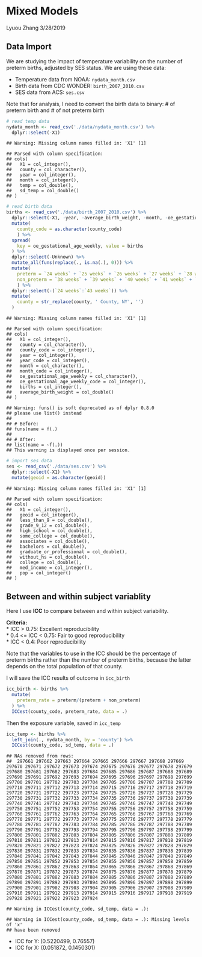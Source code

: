Mixed Models
================
Lyuou Zhang
3/28/2019

## Data Import

We are studying the impact of temperature variability on the number of
preterm births, adjusted by SES status. We are using these data:

  - Temperature data from NOAA: `nydata_month.csv`  
  - Birth data from CDC WONDER: `birth_2007_2010.csv`  
  - SES data from ACS: `ses.csv`

Note that for analysis, I need to convert the birth data to binary: \#
of preterm birth and \# of not preterm birth

``` r
# read temp data
nydata_month <- read_csv('./data/nydata_month.csv') %>% 
  dplyr::select(-X1)
```

    ## Warning: Missing column names filled in: 'X1' [1]

    ## Parsed with column specification:
    ## cols(
    ##   X1 = col_integer(),
    ##   county = col_character(),
    ##   year = col_integer(),
    ##   month = col_integer(),
    ##   temp = col_double(),
    ##   sd_temp = col_double()
    ## )

``` r
# read birth data
births <- read_csv('./data/birth_2007_2010.csv') %>% 
  dplyr::select(-X1, -year, -average_birth_weight, -month, -oe_gestational_age_weekly_code) %>% 
  mutate(
    county_code = as.character(county_code)
    ) %>% 
  spread(
    key = oe_gestational_age_weekly, value = births
  ) %>% 
  dplyr::select(-Unknown) %>% 
  mutate_all(funs(replace(., is.na(.), 0))) %>% 
  mutate(
    preterm = `24 weeks` + `25 weeks` + `26 weeks` + `27 weeks` + `28 weeks` + `29 weeks` + `30 weeks` + `31 weeks` + `32 weeks` + `33 weeks` + `34 weeks` + `35 weeks` + `36 weeks` + `37 weeks`,
    non_preterm = `38 weeks` + `39 weeks` + `40 weeks` + `41 weeks` + `42 weeks` + `43 weeks`
    ) %>% 
  dplyr::select(-(`24 weeks`:`43 weeks`)) %>% 
  mutate(
    county = str_replace(county, ' County, NY', '')
  )
```

    ## Warning: Missing column names filled in: 'X1' [1]

    ## Parsed with column specification:
    ## cols(
    ##   X1 = col_integer(),
    ##   county = col_character(),
    ##   county_code = col_integer(),
    ##   year = col_integer(),
    ##   year_code = col_integer(),
    ##   month = col_character(),
    ##   month_code = col_integer(),
    ##   oe_gestational_age_weekly = col_character(),
    ##   oe_gestational_age_weekly_code = col_integer(),
    ##   births = col_integer(),
    ##   average_birth_weight = col_double()
    ## )

    ## Warning: funs() is soft deprecated as of dplyr 0.8.0
    ## please use list() instead
    ## 
    ## # Before:
    ## funs(name = f(.)
    ## 
    ## # After: 
    ## list(name = ~f(.))
    ## This warning is displayed once per session.

``` r
# import ses data
ses <- read_csv('./data/ses.csv') %>% 
  dplyr::select(-X1) %>% 
  mutate(geoid = as.character(geoid))
```

    ## Warning: Missing column names filled in: 'X1' [1]

    ## Parsed with column specification:
    ## cols(
    ##   X1 = col_integer(),
    ##   geoid = col_integer(),
    ##   less_than_9 = col_double(),
    ##   grade_9_12 = col_double(),
    ##   high_school = col_double(),
    ##   some_college = col_double(),
    ##   associates = col_double(),
    ##   bachelors = col_double(),
    ##   graduate_or_professional = col_double(),
    ##   without_hs = col_double(),
    ##   college = col_double(),
    ##   med_income = col_integer(),
    ##   pop = col_integer()
    ## )

## Between and within subject variablity

Here I use **ICC** to compare between and within subject variability.

**Criteria:**  
\* ICC \> 0.75: Excellent reproducibility  
\* 0.4 \<= ICC \< 0.75: Fair to good reproducibility  
\* ICC \< 0.4: Poor reproducibility

Note that the variables to use in the ICC should be the percentage of
preterm births rather than the number of preterm births, because the
latter depends on the total population of that county.

I will save the ICC results of outcome in `icc_birth`

``` r
icc_birth <- births %>% 
  mutate(
    preterm_rate = preterm/(preterm + non_preterm)
  ) %>% 
  ICCest(county_code, preterm_rate, data = .)
```

Then the exposure variable, saved in `icc_temp`

``` r
icc_temp <- births %>% 
  left_join(., nydata_month, by = 'county') %>% 
  ICCest(county_code, sd_temp, data = .)
```

    ## NAs removed from rows:
    ##  297661 297662 297663 297664 297665 297666 297667 297668 297669 297670 297671 297672 297673 297674 297675 297676 297677 297678 297679 297680 297681 297682 297683 297684 297685 297686 297687 297688 297689 297690 297691 297692 297693 297694 297695 297696 297697 297698 297699 297700 297701 297702 297703 297704 297705 297706 297707 297708 297709 297710 297711 297712 297713 297714 297715 297716 297717 297718 297719 297720 297721 297722 297723 297724 297725 297726 297727 297728 297729 297730 297731 297732 297733 297734 297735 297736 297737 297738 297739 297740 297741 297742 297743 297744 297745 297746 297747 297748 297749 297750 297751 297752 297753 297754 297755 297756 297757 297758 297759 297760 297761 297762 297763 297764 297765 297766 297767 297768 297769 297770 297771 297772 297773 297774 297775 297776 297777 297778 297779 297780 297781 297782 297783 297784 297785 297786 297787 297788 297789 297790 297791 297792 297793 297794 297795 297796 297797 297798 297799 297800 297801 297802 297803 297804 297805 297806 297807 297808 297809 297810 297811 297812 297813 297814 297815 297816 297817 297818 297819 297820 297821 297822 297823 297824 297825 297826 297827 297828 297829 297830 297831 297832 297833 297834 297835 297836 297837 297838 297839 297840 297841 297842 297843 297844 297845 297846 297847 297848 297849 297850 297851 297852 297853 297854 297855 297856 297857 297858 297859 297860 297861 297862 297863 297864 297865 297866 297867 297868 297869 297870 297871 297872 297873 297874 297875 297876 297877 297878 297879 297880 297881 297882 297883 297884 297885 297886 297887 297888 297889 297890 297891 297892 297893 297894 297895 297896 297897 297898 297899 297900 297901 297902 297903 297904 297905 297906 297907 297908 297909 297910 297911 297912 297913 297914 297915 297916 297917 297918 297919 297920 297921 297922 297923 297924

    ## Warning in ICCest(county_code, sd_temp, data = .):

    ## Warning in ICCest(county_code, sd_temp, data = .): Missing levels of 'x'
    ## have been removed

  - ICC for Y: (0.5220499, 0.76557)
  - ICC for X: (0.051872, 0.1450301)
